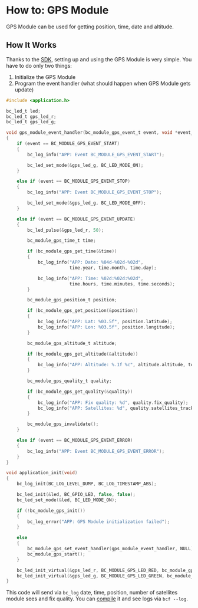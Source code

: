 # How to: GPS Module

GPS Module can be used for getting position, time, date and altitude.

## How It Works

Thanks to the [SDK](https://sdk.bigclown.com/group__bc__module__gps.html), setting up and using the GPS Module is very simple. You have to do only two things:

1. Initialize the GPS Module
2. Program the event handler \(what should happen when GPS Module gets update\)

```c
#include <application.h>

bc_led_t led;
bc_led_t gps_led_r;
bc_led_t gps_led_g;

void gps_module_event_handler(bc_module_gps_event_t event, void *event_param)
{
    if (event == BC_MODULE_GPS_EVENT_START)
    {
        bc_log_info("APP: Event BC_MODULE_GPS_EVENT_START");

        bc_led_set_mode(&gps_led_g, BC_LED_MODE_ON);
    }

    else if (event == BC_MODULE_GPS_EVENT_STOP)
    {
        bc_log_info("APP: Event BC_MODULE_GPS_EVENT_STOP");

        bc_led_set_mode(&gps_led_g, BC_LED_MODE_OFF);
    }

    else if (event == BC_MODULE_GPS_EVENT_UPDATE)
    {
        bc_led_pulse(&gps_led_r, 50);

        bc_module_gps_time_t time;

        if (bc_module_gps_get_time(&time))
        {
            bc_log_info("APP: Date: %04d-%02d-%02d",
                        time.year, time.month, time.day);

            bc_log_info("APP: Time: %02d:%02d:%02d",
                        time.hours, time.minutes, time.seconds);
        }

        bc_module_gps_position_t position;

        if (bc_module_gps_get_position(&position))
        {
            bc_log_info("APP: Lat: %03.5f", position.latitude);
            bc_log_info("APP: Lon: %03.5f", position.longitude);
        }

        bc_module_gps_altitude_t altitude;

        if (bc_module_gps_get_altitude(&altitude))
        {
            bc_log_info("APP: Altitude: %.1f %c", altitude.altitude, tolower(altitude.units));
        }

        bc_module_gps_quality_t quality;

        if (bc_module_gps_get_quality(&quality))
        {
            bc_log_info("APP: Fix quality: %d", quality.fix_quality);
            bc_log_info("APP: Satellites: %d", quality.satellites_tracked);
        }

        bc_module_gps_invalidate();
    }

    else if (event == BC_MODULE_GPS_EVENT_ERROR)
    {
        bc_log_info("APP: Event BC_MODULE_GPS_EVENT_ERROR");
    }
}

void application_init(void)
{
    bc_log_init(BC_LOG_LEVEL_DUMP, BC_LOG_TIMESTAMP_ABS);

    bc_led_init(&led, BC_GPIO_LED, false, false);
    bc_led_set_mode(&led, BC_LED_MODE_ON);

    if (!bc_module_gps_init())
    {
        bc_log_error("APP: GPS Module initialization failed");
    }

    else
    {
        bc_module_gps_set_event_handler(gps_module_event_handler, NULL);
        bc_module_gps_start();
    }

    bc_led_init_virtual(&gps_led_r, BC_MODULE_GPS_LED_RED, bc_module_gps_get_led_driver(), 0);
    bc_led_init_virtual(&gps_led_g, BC_MODULE_GPS_LED_GREEN, bc_module_gps_get_led_driver(), 0);
}

```

This code will send via `bc_log` date, time, position, number of satellites module sees and fix quality. You can [compile](toolchain-setup.md) it and see logs via `bcf --log`.

